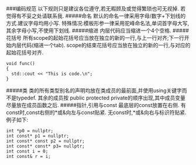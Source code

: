 ###编码规范
以下规则只是建议各位遵守,若无暇顾及或觉得繁琐也可无视掉.
若觉得有不妥之处请联系我.
#####命名
默认的命名一律采用字母/数字+下划线的方式.建议字母均用小写.
特殊情况:模板形参一律采用驼峰命名法,单词首字母大写,其余字母小写,不使用下划线.
#####缩进
内层代码应当缩进一个4个空格.
#####花括号
所有scope的起始花括号应当放在独立的新的一行,与上一行对齐;下一行开始内层代码(缩进一个tab).
scope的结束花括号应当放在独立的新的一行,与对应的起始花括号对齐.

    void func()
    {
      std::cout << "This is code.\n";
    }
#####类
类的所有类型别名的声明均放在类成员的最前面,并使用using关键字而不是typedef.
其余的成员按 public protected private的顺序出现,其中成员变量尽量放在成员函数之后.
#####指针,引用与const
最底层的const放置在右侧.
有const时,const右侧的*或&向左与const贴紧.
无const时,*或&向右与标识符贴紧.
例子如下:

    int *p0 = nullptr;
    int const* p1 = nullptr;
    int const* const p2 = nullptr;
    int const* const* p3= nullptr;
    int const i = 0;
    int const& r = i;

